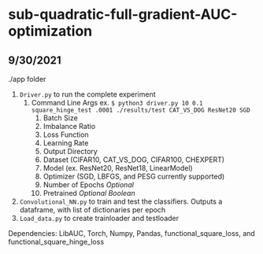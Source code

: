 # sub-quadratic-full-gradient-AUC-optimization
## 9/30/2021
./app folder
1. ```Driver.py``` to run the complete experiment 
   1. Command Line Args  ex. ```$ python3 driver.py 10 0.1 square_hinge_test .0001 ./results/test CAT_VS_DOG ResNet20 SGD```
      1. Batch Size
      2. Imbalance Ratio
      3. Loss Function
      4. Learning Rate
      5. Output Directory
      6. Dataset (CIFAR10, CAT_VS_DOG, CIFAR100, CHEXPERT)
      7. Model (ex. ResNet20, ResNet18, LinearModel)
      8. Optimizer (SGD, LBFGS, and PESG currently supported)
      9. Number of Epochs *Optional*
      10. Pretrained *Optional Boolean*
2. ```Convolutional_NN.py``` to train and test the classifiers. Outputs a dataframe, with list of dictionaries per epoch
3. ```Load_data.py``` to create trainloader and testloader

Dependencies: LibAUC, Torch, Numpy, Pandas, functional_square_loss, and functional_square_hinge_loss
